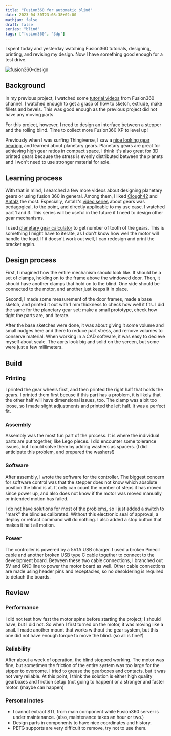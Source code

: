 ```yaml
---
title: "Fusion360 for automatic blind"
date: 2023-04-30T23:08:38+02:00
mathjax: false
draft: false
series: "blind"
tags: ["fusion360", "3dp"]
---
```


I spent today and yesterday watching Fusion360 tutorials, designing, printing, and revising my design. Now I have something good enough for a test drive.

![fusion360-design](/images/fusion360-design.png)

## Background

In my previous project, I watched some [tutorial videos](https://www.youtube.com/watch?v=ZuGrzSHuYz4) from Fusion360 channel. I watched enough to get a grasp of how to sketch, extrude, make fillets and bevels. This was good enough as the previous project did not have any moving parts.

For this project, however, I need to design an interface between a stepper and the rolling blind. Time to collect more Fusion360 XP to level up!

Previously when I was surfing Thingiverse, I saw a [nice looking gear bearing](https://www.thingiverse.com/thing:53451), and learned about planetary gears. Planetary gears are great for achieving high gear ratios in compact space. I think it's also great for 3D printed gears because the stress is evenly distributed between the planets and I won't need to use stronger material for axle.

## Learning process

With that in mind, I searched a few more videos about designing planetary gears or using fusion 360 in general. Among them, I liked [Clough42](https://www.youtube.com/@Clough42) and [Antalz](https://www.youtube.com/@antalz) the most. Especially, Antalz's [video series](https://www.youtube.com/watch?v=71dn-eVdSmc) about gears was pedagogical, to the point, and directly applicable to my use case. I watched part 1 and 3. This series will be useful in the future if I need to design other gear mechanisms.

I used [planetary gear calculator](https://www.thecatalystis.com/gears/) to get number of tooth of the gears. This is something I might have to iterate, as I don't know how well the motor will handle the load. If it doesn't work out well, I can redesign and print the bracket again.

## Design process

First, I imagined how the entire mechanism should look like. It should be a set of clamps, holding on to the frame above the windowed door. Then, it should have another clamps that hold on to the blind. One side should be connected to the motor, and another just keeps it in place.

Second, I made some measurement of the door frames, made a base sketch, and printed it out with 1 mm thickness to check how well it fits. I did the same for the planetary gear set; make a small prototype, check how tight the parts are, and iterate.

After the base sketches were done, it was about giving it some volume and small nudges here and there to reduce part stress, and remove volumes to conserve material. When working in a CAD software, it was easy to decieve myself about scale. The aprts look big and solid on the screen, but some were just a few millimeters.

## Build

### Printing

I printed the gear wheels first, and then printed the right half that holds the gears. I printed them first becuse if this part has a problem, it is likely that the other half will have dimensional issues, too. The clamp was a bit too loose, so I made slight adjustments and printed the left half. It was a perfect fit.

### Assembly

Assembly was the most fun part of the process. It is where the individual parts are put together, like Lego pieces. I did encounter some tolerance issues, but I could solve them by adding washers as spacers. (I did anticipate this problem, and prepared the washers!)

### Software

After assembly, I wrote the software for the controller. The biggest concern for software control was that the stepper does not know which absolute position the blind is at. It only can count the number of steps it has moved since power up, and also does not know if the motor was moved manually or intended motion has failed.

I do not have solutions for most of the problems, so I just added a switch to "mark" the blind as calibrated. Without this electronic seal of approval, a deploy or retract command will do nothing. I also added a stop button that makes it halt all motion.

### Power

The controller is powered by a 5V1A USB charger. I used a broken Pinecil cable and another broken USB type C cable together to connect to the development board. Between these two cable connections, I branched out 5V and GND line to power the motor board as well. Other cable connections are made using header pins and receptacles, so no desoldering is required to detach the boards.

## Review

### Performance

I did not test how fast the motor spins before starting the project; I should have, but I did not. So when I first turned on the motor, it was moving like a snail. I made another mount that works without the gear system, but this one did not have enough torque to move the blind. (so all is fine?)

### Reliability

After about a week of operation, the blind stopped working. The motor was fine, but sometimes the friction of the entire system was too large for the stpper to overcome. I tried to grease the gearboxes and contacts, but it was not very reliable. At this point, I think the solution is either high quality gearboxes and friction setup (not going to happen) or a stronger and faster motor. (maybe can happen)

### Personal notes

- I cannot extract STL from main component while Fusion360 server is under maintenance. (also, maintenance takes an hour or two.)
- Design parts in components to have nice coordinates and history.
- PETG supports are very difficult to remove, try not to use them.

